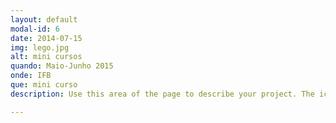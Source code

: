 ```yaml
---
layout: default
modal-id: 6
date: 2014-07-15
img: lego.jpg
alt: mini cursos
quando: Maio-Junho 2015
onde: IFB
que: mini curso
description: Use this area of the page to describe your project. The icon above is part of a free icon set by <a href="https://sellfy.com/p/8Q9P/jV3VZ/">Flat Icons</a>. On their website, you can download their free set with 16 icons, or you can purchase the entire set with 146 icons for only $12!

---
```

